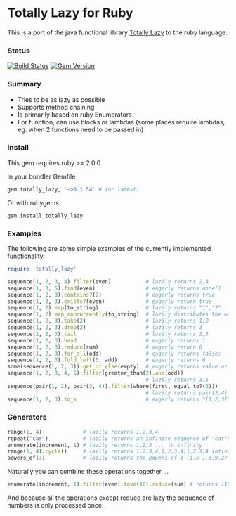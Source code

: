 # Totally Lazy for Ruby

This is a port of the java functional library [Totally Lazy](https://code.google.com/p/totallylazy/) to the ruby language.

### Status
[![Build Status](https://travis-ci.org/raymanoz/totally_lazy.svg?branch=master)](https://travis-ci.org/raymanoz/totally_lazy)
[![Gem Version](https://badge.fury.io/rb/totally_lazy.svg)](https://badge.fury.io/rb/totally_lazy)

### Summary

* Tries to be as lazy as possible
* Supports method chaining
* Is primarily based on ruby Enumerators
* For function, can use blocks or lambdas (some places require lambdas, eg. when 2 functions need to be passed in)

### Install

This gem requires ruby >= 2.0.0

In your bundler Gemfile

```ruby
gem totally_lazy, '~>0.1.54' # (or latest) 
```

Or with rubygems

```
gem install totally_lazy
```

### Examples

The following are some simple examples of the currently implemented functionality.

```ruby
require 'totally_lazy'

sequence(1, 2, 3, 4).filter(even)           # lazily returns 2,4
sequence(1, 3, 5).find(even)                # eagerly returns none()
sequence(1, 2, 3).contains?(2)              # eagerly returns true
sequence(1, 2, 3).exists?(even)             # eagerly return true
sequence(1, 2).map(to_string)               # lazily returns "1","2"
sequence(1, 2).map_concurrently(to_string)  # lazily distributes the work to background threads
sequence(1, 2, 3).take(2)                   # lazily returns 1,2
sequence(1, 2, 3).drop(2)                   # lazily returns 3
sequence(1, 2, 3).tail                      # lazily returns 2,3
sequence(1, 2, 3).head                      # eagerly returns 1
sequence(1, 2, 3).reduce(sum)               # eagerly return 6
sequence(1, 2, 3).for_all(odd)              # eagerly returns false;
sequence(1, 2, 3).fold_left(0, add)         # eagerly returns 6
some(sequence(1, 2, 3)).get_or_else(empty)  # eagerly returns value or else empty sequence
sequence(1, 2, 3, 4, 5).filter(greater_than(2).and(odd))
                                            # lazily returns 3,5
sequence(pair(1, 2), pair(3, 4)).filter(where(first, equal_to?(3))) 
                                            # lazily returns pair(3,4)
sequence(1, 2, 3).to_s                      # eagerly returns "[1,2,3]"
```

### Generators

```ruby
range(1, 4)             # lazily returns 1,2,3,4
repeat("car")           # lazily returns an infinite sequence of "car"s
enumerate(increment, 1) # lazily returns 1,2,3 ... to infinity
range(1, 4).cycle()     # lazily returns 1,2,3,4,1,2,3,4,1,2,3,4 infinitely 
powers_of(3)            # lazily returns the powers of 3 (i.e 1,3,9,27 ...)
```

Naturally you can combine these operations together ... 

```ruby
enumerate(increment, 1).filter(even).take(10).reduce(sum) # returns 110
```

And because all the operations except reduce are lazy the sequence of numbers is only processed once.
